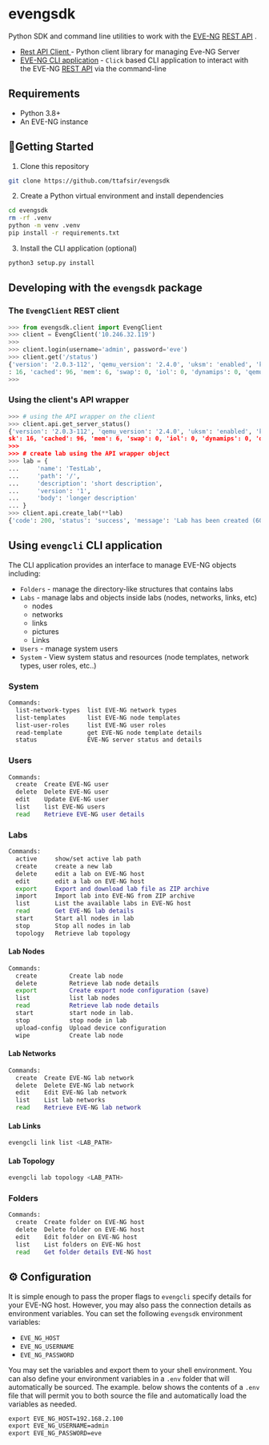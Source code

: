 # evengsdk

Python SDK and command line utilities to work with the [EVE-NG](https://www.eve-ng.net/)  [REST API](https://www.eve-ng.net/index.php/documentation/howtos/how-to-eve-ng-api/) .

* [Rest API Client ](#EvengClient) -  Python client  library for managing Eve-NG Server
* [EVE-NG CLI application](#evengcli) - `Click` based CLI application to interact with the EVE-NG [REST API](https://www.eve-ng.net/index.php/documentation/howtos/how-to-eve-ng-api/) via the command-line

## Requirements

* Python 3.8+
* An EVE-NG instance

## :rocket:Getting Started

1. Clone this repository

```sh
git clone https://github.com/ttafsir/evengsdk
```

2. Create a Python virtual environment and install dependencies

```sh
cd evengsdk
rm -rf .venv
python -m venv .venv
pip install -r requirements.txt
```

3. Install the CLI application (optional)

```sh
python3 setup.py install
```

## Developing with the `evengsdk` package

### The `EvengClient` REST client

```python
>>> from evengsdk.client import EvengClient
>>> client = EvengClient('10.246.32.119')
>>>
>>> client.login(username='admin', password='eve')
>>> client.get('/status')
{'version': '2.0.3-112', 'qemu_version': '2.4.0', 'uksm': 'enabled', 'ksm': 'unsupported', 'cpulimit': 'enabled', 'cpu': 0, 'disk'
: 16, 'cached': 96, 'mem': 6, 'swap': 0, 'iol': 0, 'dynamips': 0, 'qemu': 1, 'docker': 0, 'vpcs': 0}
>>>
```
### Using the client's API wrapper

```python
>>> # using the API wrapper on the client
>>> client.api.get_server_status()
{'version': '2.0.3-112', 'qemu_version': '2.4.0', 'uksm': 'enabled', 'ksm': 'unsupported', 'cpulimit': 'enabled', 'cpu': 1, 'di
sk': 16, 'cached': 96, 'mem': 6, 'swap': 0, 'iol': 0, 'dynamips': 0, 'qemu': 1, 'docker': 0, 'vpcs': 0}
>>>
>>> # create lab using the API wrapper object
>>> lab = {
...     'name': 'TestLab',
...     'path': '/',
...     'description': 'short description',
...     'version': '1',
...     'body': 'longer description'
... }
>>> client.api.create_lab(**lab)
{'code': 200, 'status': 'success', 'message': 'Lab has been created (60019).'}
```


## Using `evengcli` CLI application

The CLI application provides an interface to manage EVE-NG objects including:

* `Folders` - manage the directory-like structures that contains labs
* `Labs` - manage labs and objects inside labs (nodes, networks, links, etc)
  * nodes
  * networks
  * links
  * pictures
  * Links
* `Users` - manage system users
* `System` - View system status and resources (node templates, network types, user roles, etc..)

### System

```sh
Commands:
  list-network-types  list EVE-NG network types
  list-templates      list EVE-NG node templates
  list-user-roles     list EVE-NG user roles
  read-template       get EVE-NG node template details
  status              EVE-NG server status and details
```

### Users

```sh
Commands:
  create  Create EVE-NG user
  delete  Delete EVE-NG user
  edit    Update EVE-NG user
  list    list EVE-NG users
  read    Retrieve EVE-NG user details
```

### Labs

```sh
Commands:
  active     show/set active lab path
  create     create a new lab
  delete     edit a lab on EVE-NG host
  edit       edit a lab on EVE-NG host
  export     Export and download lab file as ZIP archive
  import     Import lab into EVE-NG from ZIP archive
  list       List the available labs in EVE-NG host
  read       Get EVE-NG lab details
  start      Start all nodes in lab
  stop       Stop all nodes in lab
  topology   Retrieve lab topology
```

#### Lab Nodes

```sh
Commands:
  create         Create lab node
  delete         Retrieve lab node details
  export         Create export node configuration (save)
  list           list lab nodes
  read           Retrieve lab node details
  start          start node in lab.
  stop           stop node in lab
  upload-config  Upload device configuration
  wipe           Create lab node
```


#### Lab Networks

```sh
Commands:
  create  Create EVE-NG lab network
  delete  Delete EVE-NG lab network
  edit    Edit EVE-NG lab network
  list    List lab networks
  read    Retrieve EVE-NG lab network
```


#### Lab Links

```sh
evengcli link list <LAB_PATH>
```


#### Lab Topology

```sh
evengcli lab topology <LAB_PATH>
```

### Folders

```sh
Commands:
  create  Create folder on EVE-NG host
  delete  Delete folder on EVE-NG host
  edit    Edit folder on EVE-NG host
  list    List folders on EVE-NG host
  read    Get folder details EVE-NG host
```



## :gear: Configuration

It is simple enough to pass the proper flags to `evengcli` specify details for your EVE-NG host. However, you may also pass the connection details as environment variables. You can set the following `evengsdk` environment variables:

* `EVE_NG_HOST`
* `EVE_NG_USERNAME`
* `EVE_NG_PASSWORD`

You may set the variables and export them to your shell environment. You can also define your environment variables in a `.env` folder that will automatically be sourced. The example. below shows the contents of a `.env`  file that will permit you to both source the file and automatically load the variables as needed.

```txt
export EVE_NG_HOST=192.168.2.100
export EVE_NG_USERNAME=admin
export EVE_NG_PASSWORD=eve
```

